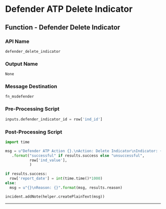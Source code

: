 <!--
    DO NOT MANUALLY EDIT THIS FILE
    THIS FILE IS AUTOMATICALLY GENERATED WITH resilient-circuits codegen
-->

# Defender ATP Delete Indicator

## Function - Defender Delete Indicator

### API Name
`defender_delete_indicator`

### Output Name
`None`

### Message Destination
`fn_msdefender`

### Pre-Processing Script
```python
inputs.defender_indicator_id = row['ind_id']
```

### Post-Processing Script
```python
import time

msg = u"Defender ATP Action {}.\nAction: Delete Indicator\nIndicator: {}"\
   .format("successful" if results.success else "unsuccessful",
           row['ind_value'],
           )
           
if results.success:
  row['report_date'] = int(time.time()*1000)
else:
  msg = u"{}\nReason: {}".format(msg, results.reason)

incident.addNote(helper.createPlainText(msg))

```

---

